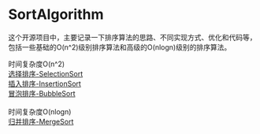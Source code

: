 # SortAlgorithm
这个开源项目中，主要记录一下排序算法的思路、不同实现方式、优化和代码等，包括一些基础的O(n^2)级别排序算法和高级的O(nlogn)级别的排序算法。

时间复杂度O(n^2) <br>
[选择排序-SelectionSort](https://github.com/OverGuy/SortAlgorithm/blob/master/documentation/%E9%80%89%E6%8B%A9%E6%8E%92%E5%BA%8F-SelectionSort.md)<br>
[插入排序-InsertionSort](https://github.com/OverGuy/SortAlgorithm/blob/master/documentation/%E6%8F%92%E5%85%A5%E6%8E%92%E5%BA%8F-InsertionSort.md)<br>
[冒泡排序-BubbleSort](https://github.com/OverGuy/SortAlgorithm/blob/master/documentation/%E5%86%92%E6%B3%A1%E6%8E%92%E5%BA%8F-BubbleSort.md)<br>
<br>
时间复杂度O(nlogn) <br>
[归并排序-MergeSort](https://github.com/OverGuy/SortAlgorithm/blob/master/documentation/%E5%BD%92%E5%B9%B6%E6%8E%92%E5%BA%8F-MergeSort.md)<br>

